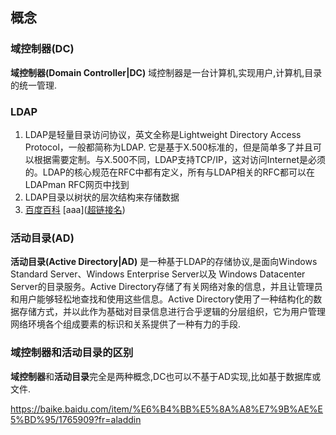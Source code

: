 ## 概念

### 域控制器(DC)
**域控制器(Domain Controller|DC)** 域控制器是一台计算机,实现用户,计算机,目录的统一管理.

### LDAP
1. LDAP是轻量目录访问协议，英文全称是Lightweight Directory Access Protocol，一般都简称为LDAP. 它是基于X.500标准的，但是简单多了并且可以根据需要定制。与X.500不同，LDAP支持TCP/IP，这对访问Internet是必须的。LDAP的核心规范在RFC中都有定义，所有与LDAP相关的RFC都可以在LDAPman RFC网页中找到
2. LDAP目录以树状的层次结构来存储数据
3. [百度百科](https://baike.baidu.com/item/LDAP/2875565)
[aaa](<a href="超链接地址" target="_blank">超链接名</a>)

### 活动目录(AD)
**活动目录(Active Directory|AD)** 是一种基于LDAP的存储协议,是面向Windows Standard Server、Windows Enterprise Server以及 Windows Datacenter Server的目录服务。Active Directory存储了有关网络对象的信息，并且让管理员和用户能够轻松地查找和使用这些信息。Active Directory使用了一种结构化的数据存储方式，并以此作为基础对目录信息进行合乎逻辑的分层组织，它为用户管理网络环境各个组成要素的标识和关系提供了一种有力的手段.

### 域控制器和活动目录的区别
**域控制器**和**活动目录**完全是两种概念,DC也可以不基于AD实现,比如基于数据库或文件.

https://baike.baidu.com/item/%E6%B4%BB%E5%8A%A8%E7%9B%AE%E5%BD%95/1765909?fr=aladdin
